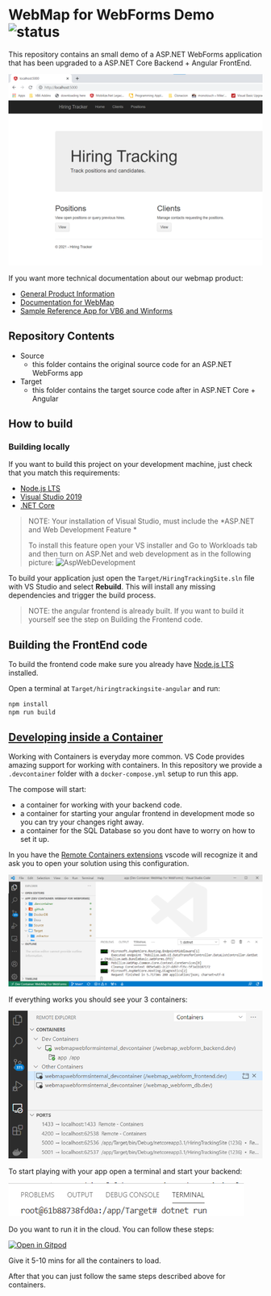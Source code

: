 # WebMap for WebForms Demo ![status](https://github.com/MobilizeNet/WebFormsMigrationDemo/actions/workflows/ci.yaml/badge.svg)

This repository contains an small demo of a ASP.NET WebForms application that has been 
upgraded to a ASP.NET Core Backend + Angular FrontEnd.

![](./Docs/Screenshot_MainScreen.png)

If you want more technical documentation about our webmap product:
- [General Product Information](https://www.mobilize.net/products/app-migrations/webmap/)
- [Documentation for WebMap](https://docs.mobilize.net/webmap/)
 - [Sample Reference App for VB6 and Winforms](https://github.com/MobilizeNet/SKS)

## Repository Contents

- Source
    - this folder contains the original source code for an ASP.NET WebForms app
- Target
    - this folder contains the target source code after in ASP.NET Core + Angular

## How to build

### Building locally

If you want to build this project on your development machine, just check that you match this requirements:

* [Node.js LTS](https://nodejs.org/en/download/)
* [Visual Studio 2019](https://visualstudio.microsoft.com/downloads/)
* [.NET Core](https://dotnet.microsoft.com/download)

> NOTE: Your installation of Visual Studio, must include the *ASP.NET and Web Development Feature *
>
> To install this feature open your VS installer and Go to Workloads tab and then turn on ASP.Net and web development as in the following picture: 
![AspWebDevelopment](https://gblobscdn.gitbook.com/assets%2F-MEOm98BbzqckTUoLpXN%2F-MObjz9M3Gd4Q3oDTVfk%2F-MOfsymyfLvuUJarfQAA%2Fimage.png?alt=media&token=67fbfe2d-b5f9-4c78-b24b-51d5800053af)

To build your application just open the `Target/HiringTrackingSite.sln` file with VS Studio and select **Rebuild**. This will install any missing dependencies and trigger the build process.

> NOTE: the angular frontend is already built. If you want to build it yourself see the step on Building the Frontend code.


## Building the FrontEnd code

To build the frontend code make sure you already have [Node.js LTS](https://nodejs.org/en/download/) installed.

Open a terminal at `Target/hiringtrackingsite-angular` and run:
```
npm install
npm run build
```

## [Developing inside a Container](https://code.visualstudio.com/docs/remote/containers)

Working with Containers is everyday more common. 
VS Code provides amazing support for working with containers. In this repository we provide a `.devcontainer` folder with a `docker-compose.yml` setup to run this app.

The compose will start:
* a container for working with your backend code.
* a container for starting your angular frontend in development mode so you can try your changes right away.
* a container for the SQL Database so you dont have to worry on how to set it up.

In you have the [Remote Containers extensions](https://marketplace.visualstudio.com/items?itemName=ms-vscode-remote.remote-containers) vscode will recognize it and ask you to open your solution using this configuration.

![VSCode using DevContainers](./Docs/AppInDevContainers.png)

If everything works you should see your 3 containers:

![Containers](./Docs/Containers.png)

To start playing with your app open a terminal and start your backend:

![Terminal](./Docs/DevContainer_StartInTerminal.png)

Do you want to run it in the cloud. You can follow these steps:

[![Open in Gitpod](https://gitpod.io/button/open-in-gitpod.svg)](https://gitpod.io#https://github.com/MobilizeNet/WebFormsMigrationDemo)

Give it 5-10 mins for all the containers to load.

After that you can just follow the same steps described above for containers.
